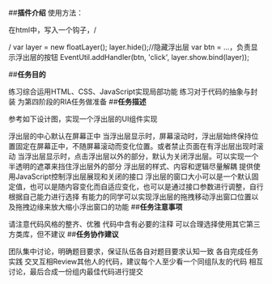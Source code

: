##**插件介绍**
使用方法：

在html中，写入一个钩子，/<div class="className"></div>/
var layer = new floatLayer();
layer.hide();//隐藏浮出层
var btn = ...，负责显示浮出层的按钮
EventUtil.addHandler(btn, 'click', layer.show.bind(layer));




##**任务目的**

练习综合运用HTML、CSS、JavaScript实现局部功能
练习对于代码的抽象与封装
为第四阶段的RIA任务做准备
##**任务描述**

参考如下设计图，实现一个浮出层的UI组件实现

浮出层的中心默认在屏幕正中
当浮出层显示时，屏幕滚动时，浮出层始终保持位置固定在屏幕正中，不随屏幕滚动而变化位置。或者禁止页面在有浮出层出现时滚动
当浮出层显示时，点击浮出层以外的部分，默认为关闭浮出层。可以实现一个半透明的遮罩来挡住浮出层外的部分
浮出层的样式、内容和逻辑尽量解耦
提供使用JavaScript控制浮出层展现和关闭的接口
浮出层的窗口大小可以是一个默认固定值，也可以是随内容变化而自适应变化，也可以是通过接口参数进行调整，自行根据自己能力进行选择
有能力的同学可以实现浮出层的拖拽移动浮出窗口位置以及拖拽边缘来放大缩小浮出窗口的功能
##**任务注意事项**

请注意代码风格的整齐、优雅
代码中含有必要的注释
可以合理选择使用其它第三方类库，但不建议
##**任务协作建议**

团队集中讨论，明确题目要求，保证队伍各自对题目要求认知一致
各自完成任务实践
交叉互相Review其他人的代码，建议每个人至少看一个同组队友的代码
相互讨论，最后合成一份组内最佳代码进行提交
